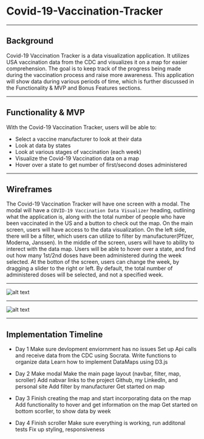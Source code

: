 # Covid-19-Vaccination-Tracker

***

## Background

Covid-19 Vaccination Tracker is a data visualization application. It utilizes USA vaccination data from the CDC and visualizes it on a map for easier comprehension. The goal is to keep track of the progress being made during the vaccination process and raise more awareness. This application will show data during various periods of time, which is further discussed in the Functionality & MVP and Bonus Features sections.

***

## Functionality & MVP

With the Covid-19 Vaccination Tracker, users will be able to:
* Select a vaccine manufacturer to look at their data
* Look at data by states
* Look at various stages of vaccination (each week)
* Visualize the Covid-19 Vaccination data on a map
* Hover over a state to get number of first/second doses administered

***

## Wireframes
The Covid-19 Vaccination Tracker will have one screen with a modal. The modal will have a `COVID-19 Vaccination Data Visualizer` heading, outlining what the application is, along with the total number of people who have been vaccinated in the US and a button to check out the map. On the main screen, users will have access to the data visualization. On the left side, there will be a filter, which users can utilize to filter by manufacturer(Pfizer, Moderna, Janssen). In the middle of the screen, users will have to ability to interect with the data map. Users will be able to hover over a state, and find out how many 1st/2nd doses have been administered during the week selected. At the botton of the screen, users can change the week, by dragging a slider to the right or left. By default, the total number of administered doses will be selected, and not a specified week.

***

![alt text](https://i.imgur.com/I0QVYAK.png)

***

![alt text](https://i.imgur.com/cZOlT7P.png)

***

## Implementation Timeline

* Day 1
Make sure devlopment enviornment has no issues
Set up Api calls and receive data from the CDC using Socrata.
Write functions to organize data
Learn how to implement DataMaps using D3.js

* Day 2
Make modal
Make the main page layout (navbar, filter, map, scroller)
Add nabvar links to the project Github, my LinkedIn, and personal site
Add filter by manufacturer
Get started on map

* Day 3 
Finish creating the map and start incorporating data on the map
Add functionality to hover and get information on the map
Get started on bottom scorller, to show data by week

* Day 4
Finish scroller
Make sure everything is working, run additonal tests
Fix up styling, responsiveness



